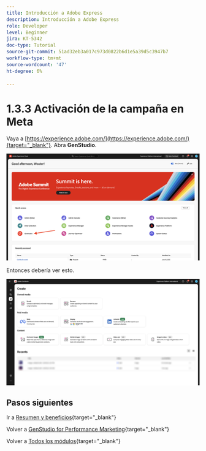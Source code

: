 ```yaml
---
title: Introducción a Adobe Express
description: Introducción a Adobe Express
role: Developer
level: Beginner
jira: KT-5342
doc-type: Tutorial
source-git-commit: 51ad32eb3a017c973d0822b6d1e5a39d5c3947b7
workflow-type: tm+mt
source-wordcount: '47'
ht-degree: 6%

---
```


# 1.3.3 Activación de la campaña en Meta

Vaya a [https://experience.adobe.com/](https://experience.adobe.com/){target="_blank"}. Abra **GenStudio**.

![GSPeM](./images/gspem1.png)

Entonces debería ver esto.

![GSPeM](./images/gspem2.png)


## Pasos siguientes

Ir a [Resumen y beneficios](./summary.md){target="_blank"}

Volver a [GenStudio for Performance Marketing](./genstudio.md){target="_blank"}

Volver a [Todos los módulos](./../../../overview.md){target="_blank"}
